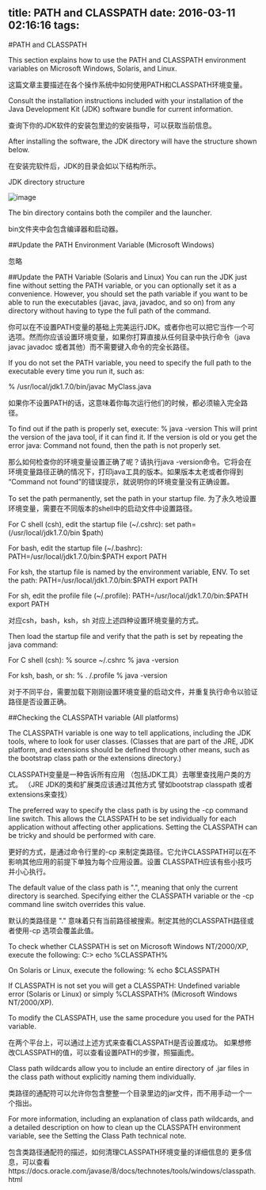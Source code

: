 title: PATH and CLASSPATH
date: 2016-03-11 02:16:16
tags:
---
#PATH and CLASSPATH

This section explains how to use the PATH and CLASSPATH environment variables on Microsoft Windows, Solaris, and Linux.

这篇文章主要描述在各个操作系统中如何使用PATH和CLASSPATH环境变量。

 Consult the installation instructions included with your installation of the Java Development Kit (JDK) software bundle for current information.
 
 查询下你的JDK软件的安装包里边的安装指导，可以获取当前信息。
 
After installing the software, the JDK directory will have the structure shown below.

在安装完软件后，JDK的目录会如以下结构所示。

JDK directory structure

![image](https://docs.oracle.com/javase/tutorial/figures/essential/environment-directories.gif)



The bin directory contains both the compiler and the launcher.

bin文件夹中会包含编译器和启动器。

##Update the PATH Environment Variable (Microsoft Windows)

忽略

##Update the PATH Variable (Solaris and Linux)
You can run the JDK just fine without setting the PATH variable, or you can optionally set it as a convenience. However, you should set the path variable if you want to be able to run the executables (javac, java, javadoc, and so on) from any directory without having to type the full path of the command. 

你可以在不设置PATH变量的基础上完美运行JDK。或者你也可以把它当作一个可选项。然而你应该设置环境变量，如果你打算直接从任何目录中执行命令（java javac javadoc 或者其他）而不需要键入命令的完全长路径。

If you do not set the PATH variable, you need to specify the full path to the executable every time you run it, such as:

% /usr/local/jdk1.7.0/bin/javac MyClass.java

如果你不设置PATH的话，这意味着你每次运行他们的时候，都必须输入完全路径。

To find out if the path is properly set, execute:
% java -version
This will print the version of the java tool, if it can find it. If the version is old or you get the error java: Command not found, then the path is not properly set.

那么如何检查你的环境变量设置正确了呢？请执行java -version命令。它将会在环境变量路径正确的情况下，打印java工具的版本。如果版本太老或者你得到 “Command not found”的错误提示，就说明你的环境变量没有正确设置。

To set the path permanently, set the path in your startup file.
为了永久地设置环境变量，需要在不同版本的shell中的启动文件中设置路径。

For C shell (csh), edit the startup file (~/.cshrc):
set path=(/usr/local/jdk1.7.0/bin $path)

For bash, edit the startup file (~/.bashrc):
PATH=/usr/local/jdk1.7.0/bin:$PATH
export PATH

For ksh, the startup file is named by the environment variable, ENV. To set the path:
PATH=/usr/local/jdk1.7.0/bin:$PATH
export PATH

For sh, edit the profile file (~/.profile):
PATH=/usr/local/jdk1.7.0/bin:$PATH
export PATH

对应csh，bash，ksh，sh 对应上述四种设置环境变量的方式。

Then load the startup file and verify that the path is set by repeating the java command:

For C shell (csh):
% source ~/.cshrc
% java -version

For ksh, bash, or sh:
% . /.profile
% java -version

对于不同平台，需要加载下刚刚设置环境变量的启动文件，并重复执行命令以验证路径是否设置正确。

##Checking the CLASSPATH variable (All platforms)

The CLASSPATH variable is one way to tell applications, including the JDK tools, where to look for user classes. (Classes that are part of the JRE, JDK platform, and extensions should be defined through other means, such as the bootstrap class path or the extensions directory.)

CLASSPATH变量是一种告诉所有应用 （包括JDK工具）去哪里查找用户类的方式。 （JRE JDK的类和扩展类应该通过其他方式 譬如bootstrap classpath 或者 extensions来查找）

The preferred way to specify the class path is by using the -cp command line switch. This allows the CLASSPATH to be set individually for each application without affecting other applications. Setting the CLASSPATH can be tricky and should be performed with care.

更好的方式，是通过命令行里的-cp 来制定类路径。它允许CLASSPATH可以在不影响其他应用的前提下单独为每个应用设置。设置 CLASSPATH应该有些小技巧并小心执行。


The default value of the class path is ".", meaning that only the current directory is searched. Specifying either the CLASSPATH variable or the -cp command line switch overrides this value.

默认的类路径是 "." 意味着只有当前路径被搜索。制定其他的CLASSPATH路径或者使用-cp 选项会覆盖此值。

To check whether CLASSPATH is set on Microsoft Windows NT/2000/XP, execute the following:
C:> echo %CLASSPATH%

On Solaris or Linux, execute the following:
% echo $CLASSPATH

If CLASSPATH is not set you will get a CLASSPATH: Undefined variable error (Solaris or Linux) or simply %CLASSPATH% (Microsoft Windows NT/2000/XP).

To modify the CLASSPATH, use the same procedure you used for the PATH variable.

在两个平台上，可以通过上述方式来查看CLASSPATH是否设置成功。
如果想修改CLASSPATH的值，可以查看设置PATH的步骤，照猫画虎。

Class path wildcards allow you to include an entire directory of .jar files in the class path without explicitly naming them individually. 

类路径的通配符可以允许你包含整整一个目录里边的jar文件，而不用手动一个一个指出。

For more information, including an explanation of class path wildcards, and a detailed description on how to clean up the CLASSPATH environment variable, see the Setting the Class Path technical note.

包含类路径通配符的描述，如何清理CLASSPATH环境变量的详细信息的 更多信息，可以查看https://docs.oracle.com/javase/8/docs/technotes/tools/windows/classpath.html

